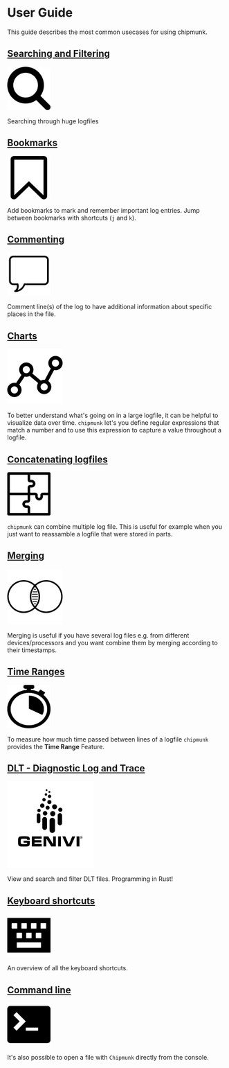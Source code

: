 # User Guide

This guide describes the most common usecases for using chipmunk.

## [Searching and Filtering](searching_and_filtering)

<img src="../images/magnifying-search-lenses-tool.png" width="100" height="100">

Searching through huge logfiles

## [Bookmarks](bookmarks)

<img src="../images/bookmark_sign.png" width="100" height="100">

Add bookmarks to mark and remember important log entries. Jump between bookmarks with shortcuts (`j` and `k`).

## [Commenting](commenting)

<img src="../images/comment_sign.png" width="100" height="100">

Comment line(s) of the log to have additional information about specific places in the file.

## [Charts](charts)

![](../images/chart.png)

To better understand what's going on in a large logfile, it can be helpful to visualize data over
time. `chipmunk` let's you define regular expressions that match a number and to use this expression
to capture a value throughout a logfile.

## [Concatenating logfiles](concatenation)

<img src="../images/glue_together.png" width="100" height="100">

`chipmunk` can combine multiple log file. This is useful for example
when you just want to reassamble a logfile that were stored in parts.

## [Merging](merging) 

![](../images/intersection.png)

Merging is useful if you have several log files e.g. from different
devices/processors and you want combine them by merging according to their
timestamps.

## [Time Ranges](time_range)

<img src="../images/stopwatch_sign.png" width="100" height="100">

To measure how much time passed between lines of a logfile `chipmunk` provides the **Time Range** Feature. 

## [DLT - Diagnostic Log and Trace](dlt)

<img src="../images/dlt.png" width="200" height="200">

View and search and filter DLT files.
Programming in Rust!

## [Keyboard shortcuts](keyboard_shortcuts)

<img src="../images/keyboard.png" width="100" height="100">

An overview of all the keyboard shortcuts.

## [Command line](command_line)

<img src="../images/command_line.png" width="100" height="100">

It's also possible to open a file with `Chipmunk` directly from the console.
